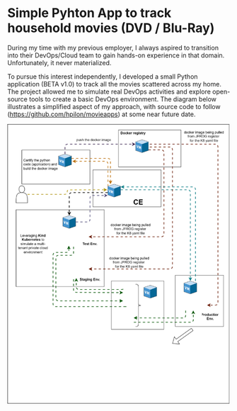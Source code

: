 # Simple Pyhton App to track household movies (DVD / Blu-Ray)

During my time with my previous employer, I always aspired to transition into their DevOps/Cloud team to gain hands-on experience in that domain. Unfortunately, it never materialized.

To pursue this interest independently, I developed a small Python application (BETA v1.0) to track all the movies scattered across my home. The project allowed me to simulate real DevOps activities and explore open-source tools to create a basic DevOps environment. The diagram below illustrates a simplified aspect of my approach, with source code to follow (https://github.com/hpilon/movieapps) at some near future date.

![movie diagram](overview.drawio.svg)
